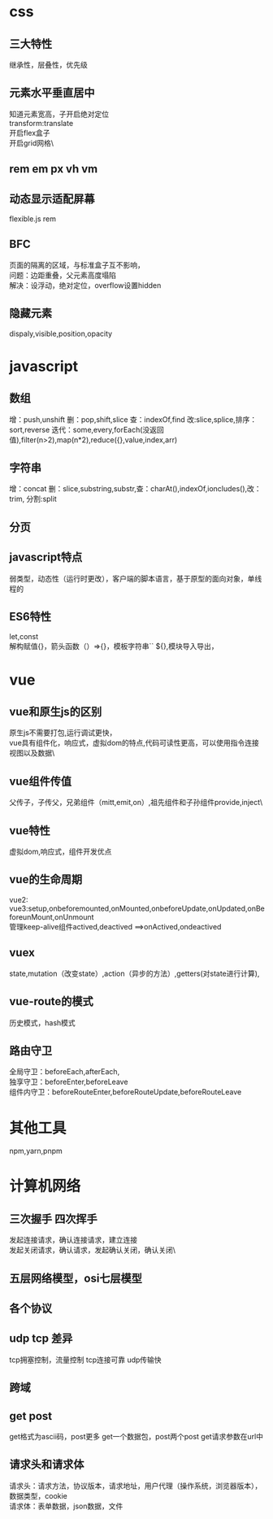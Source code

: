 # css
## 三大特性
继承性，层叠性，优先级

## 元素水平垂直居中
知道元素宽高，子开启绝对定位\
transform:translate\
开启flex盒子\
开启grid网格\

## rem em px vh vm

## 动态显示适配屏幕
flexible.js rem

## BFC
页面的隔离的区域，与标准盒子互不影响，\
问题：边距重叠，父元素高度塌陷\
解决：设浮动，绝对定位，overflow设置hidden

## 隐藏元素
dispaly,visible,position,opacity

# javascript
## 数组
增：push,unshift 删：pop,shift,slice 查：indexOf,find 改:slice,splice,排序：sort,reverse 迭代：some,every,forEach(没返回值),filter(n>2),map(n*2),reduce({},value,index,arr)

## 字符串
增：concat 删：slice,substring,substr,查：charAt(),indexOf,ioncludes(),改：trim, 分割:split

## 分页

## javascript特点
弱类型，动态性（运行时更改），客户端的脚本语言，基于原型的面向对象，单线程的

## ES6特性
let,const\
解构赋值{}，箭头函数（）=>{}，模板字符串`` ${},模块导入导出，

# vue

## vue和原生js的区别
原生js不需要打包,运行调试更快，\
vue具有组件化，响应式，虚拟dom的特点,代码可读性更高，可以使用指令连接视图以及数据\


## vue组件传值
父传子，子传父，兄弟组件（mitt,emit,on）,祖先组件和子孙组件provide,inject\


## vue特性
虚拟dom,响应式，组件开发优点

## vue的生命周期
vue2:\
vue3:setup,onbeforemounted,onMounted,onbeforeUpdate,onUpdated,onBeforeunMount,onUnmount\
管理keep-alive组件actived,deactived ==>onActived,ondeactived

## vuex
state,mutation（改变state）,action（异步的方法）,getters(对state进行计算),

## vue-route的模式
历史模式，hash模式

## 路由守卫
全局守卫：beforeEach,afterEach,\
独享守卫：beforeEnter,beforeLeave\
组件内守卫：beforeRouteEnter,beforeRouteUpdate,beforeRouteLeave


# 其他工具
npm,yarn,pnpm

# 计算机网络
## 三次握手 四次挥手
发起连接请求，确认连接请求，建立连接\
发起关闭请求，确认请求，发起确认关闭，确认关闭\

## 五层网络模型，osi七层模型

## 各个协议

## udp tcp 差异
tcp拥塞控制，流量控制
tcp连接可靠
udp传输快

## 跨域

## get post
get格式为ascii码，post更多
get一个数据包，post两个post
get请求参数在url中

## 请求头和请求体
请求头：请求方法，协议版本，请求地址，用户代理（操作系统，浏览器版本），数据类型，cookie\
请求体：表单数据，json数据，文件
